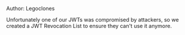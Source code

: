 Author: Legoclones

Unfortunately one of our JWTs was compromised by attackers, so we created a JWT Revocation List to ensure they can't use it anymore.
